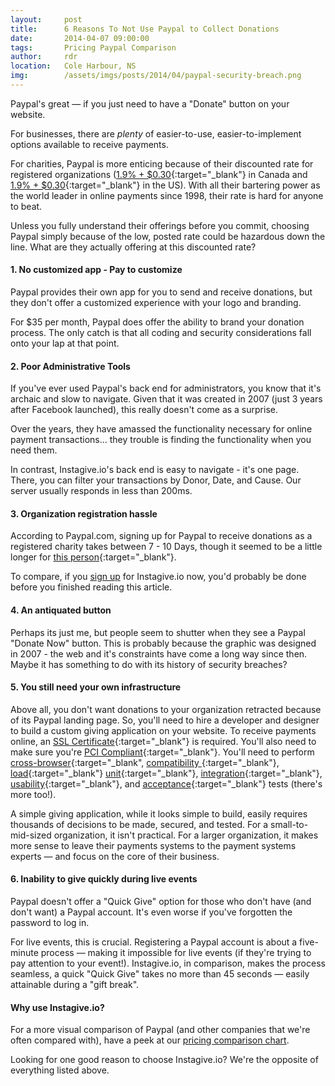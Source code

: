 ```yaml
---
layout:     post
title:      6 Reasons To Not Use Paypal to Collect Donations
date:       2014-04-07 09:00:00
tags:       Pricing Paypal Comparison
author:     rdr
location:   Cole Harbour, NS
img:        /assets/imgs/posts/2014/04/paypal-security-breach.png
---
```


Paypal's great &mdash; if you just need to have a "Donate" button on your website. 

For businesses, there are *plenty* of easier-to-use, easier-to-implement options available to receive payments.

For charities, Paypal is more enticing because of their discounted rate for registered organizations ([1.9% + $0.30](https://www.paypal.com/webapps/mpp/merchant-fees){:target="_blank"} in Canada and [1.9% + $0.30](https://www.paypal.com/webapps/mpp/merchant-fees){:target="_blank"} in the US). With all their bartering power as the world leader in online payments since 1998, their rate is hard for anyone to beat. 

Unless you fully understand their offerings before you commit, choosing Paypal simply because of the low, posted rate could be hazardous down the line. What are they actually offering at this discounted rate?

<!-- more -->

#### 1. No customized app - Pay to customize

Paypal provides their own app for you to send and receive donations, but they don't offer a customized experience with your logo and branding.

For $35 per month, Paypal does offer the ability to brand your donation process. The only catch is that all coding and security considerations fall onto your lap at that point.

#### 2. Poor Administrative Tools

If you've ever used Paypal's back end for administrators, you know that it's archaic and slow to navigate. Given that it was created in 2007 (just 3 years after Facebook launched), this really doesn't come as a surprise.

Over the years, they have amassed the functionality necessary for online payment transactions... they trouble is finding the functionality when you need them.

In contrast, Instagive.io's back end is easy to navigate - it's one page. There, you can filter your transactions by Donor, Date, and Cause. Our server usually responds in less than 200ms. 

#### 3. Organization registration hassle

According to Paypal.com, signing up for Paypal to receive donations as a registered charity takes between 7 - 10 Days, though it seemed to be a little longer for [this person](http://www.ragepank.com/articles/paypal-non-profit/){:target="_blank"}.

To compare, if you [sign up](https://instagive.io/organizations/new) for Instagive.io now, you'd probably be done before you finished reading this article.

#### 4. An antiquated button

Perhaps its just me, but people seem to shutter when they see a Paypal "Donate Now" button. This is probably because the graphic was designed in 2007 - the web and it's constraints have come a long way since then. Maybe it has something to do with its history of security breaches?

#### 5. You still need your own infrastructure

Above all, you don't want donations to your organization retracted because of its Paypal landing page. So, you'll need to hire a developer and designer to build a custom giving application on your website. To receive payments online, an [SSL Certificate](https://www.symantec.com/verisign/ssl-certificates){:target="_blank"} is required. You'll also need to make sure you're [PCI Compliant](https://www.pcisecuritystandards.org){:target="_blank"}. You'll need to perform [cross-browser](https://www.pcisecuritystandards.org){:target="_blank", [compatibility ](https://en.wikipedia.org/wiki/Software_testing#Compatibility_testing){:target="_blank"}, [load](https://en.wikipedia.org/wiki/Load_testing#Software_load_testing){:target="_blank"} [unit](https://en.wikipedia.org/wiki/Software_testing#Unit_testing){:target="_blank"}, [integration](https://en.wikipedia.org/wiki/Software_testing#Integration_testing){:target="_blank"}, [usability](https://en.wikipedia.org/wiki/Software_testing#Usability_testing){:target="_blank"}, and [acceptance](https://en.wikipedia.org/wiki/Software_testing#Acceptance_testing){:target="_blank"} tests (there's more too!).

A simple giving application, while it looks simple to build, easily requires thousands of decisions to be made, secured, and tested. For a small-to-mid-sized organization, it isn't practical. For a larger organization, it makes more sense to leave their payments systems to the payment systems experts &mdash; and focus on the core of their business.

#### 6. Inability to give quickly during live events

Paypal doesn't offer a "Quick Give" option for those who don't have (and don't want) a Paypal account. It's even worse if you've forgotten the password to log in.

For live events, this is crucial. Registering a Paypal account is about a five-minute process &mdash; making it impossible for live events (if they're trying to pay attention to your event!). Instagive.io, in comparison, makes the process seamless, a quick "Quick Give" takes no more than 45 seconds &mdash; easily attainable during a "gift break".

#### Why use Instagive.io?

For a more visual comparison of Paypal (and other companies that we're often compared with), have a peek at our [pricing comparison chart](/#!/pricing "pricing comparison chart").

Looking for one good reason to choose Instagive.io? We're the opposite of everything listed above.